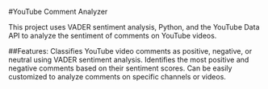 #YouTube Comment Analyzer

This project uses VADER sentiment analysis, Python, and the YouTube Data API to analyze the sentiment of comments on YouTube videos.

##Features:
Classifies YouTube video comments as positive, negative, or neutral using VADER sentiment analysis.
Identifies the most positive and negative comments based on their sentiment scores.
Can be easily customized to analyze comments on specific channels or videos.
